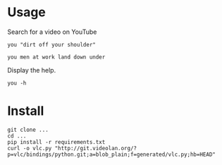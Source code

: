

Usage
=====

Search for a video on YouTube

    you "dirt off your shoulder"

    you men at work land down under


Display the help.

    you -h

Install
=======
    git clone ...
    cd ...
    pip install -r requirements.txt
    curl -o vlc.py "http://git.videolan.org/?p=vlc/bindings/python.git;a=blob_plain;f=generated/vlc.py;hb=HEAD"

